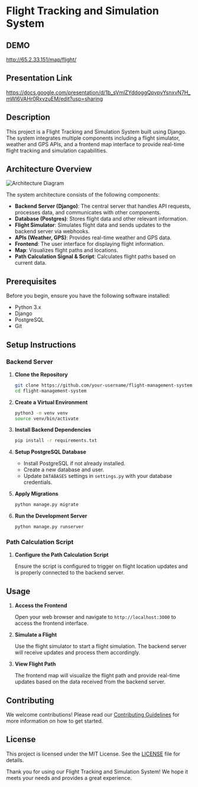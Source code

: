 # Flight Tracking and Simulation System

## DEMO
http://65.2.33.151/map/flight/

## Presentation Link
https://docs.google.com/presentation/d/1b_sVmlZYddoggQpvpvYsnxvN7H_mWl6VAHr0RxvzuEM/edit?usp=sharing

## Description

This project is a Flight Tracking and Simulation System built using Django. The system integrates multiple components including a flight simulator, weather and GPS APIs, and a frontend map interface to provide real-time flight tracking and simulation capabilities.

## Architecture Overview

![Architecture Diagram](https://drive.google.com/file/d/1BHzaZnbEwWG4AisyXphwTjqx39eel2lh/view?usp=sharing)

The system architecture consists of the following components:

- **Backend Server (Django)**: The central server that handles API requests, processes data, and communicates with other components.
- **Database (Postgres)**: Stores flight data and other relevant information.
- **Flight Simulator**: Simulates flight data and sends updates to the backend server via webhooks.
- **APIs (Weather, GPS)**: Provides real-time weather and GPS data.
- **Frontend**: The user interface for displaying flight information.
- **Map**: Visualizes flight paths and locations.
- **Path Calculation Signal & Script**: Calculates flight paths based on current data.

## Prerequisites

Before you begin, ensure you have the following software installed:

- Python 3.x
- Django
- PostgreSQL
- Git

## Setup Instructions

### Backend Server

1. **Clone the Repository**

    ```bash
    git clone https://github.com/your-username/flight-management-system.git
    cd flight-management-system
    ```

2. **Create a Virtual Environment**

    ```bash
    python3 -m venv venv
    source venv/bin/activate
    ```

3. **Install Backend Dependencies**

    ```bash
    pip install -r requirements.txt
    ```

4. **Setup PostgreSQL Database**

    - Install PostgreSQL if not already installed.
    - Create a new database and user.
    - Update `DATABASES` settings in `settings.py` with your database credentials.

5. **Apply Migrations**

    ```bash
    python manage.py migrate
    ```

6. **Run the Development Server**

    ```bash
    python manage.py runserver
    ```


### Path Calculation Script

1. **Configure the Path Calculation Script**

    Ensure the script is configured to trigger on flight location updates and is properly connected to the backend server.

## Usage

1. **Access the Frontend**

    Open your web browser and navigate to `http://localhost:3000` to access the frontend interface.

2. **Simulate a Flight**

    Use the flight simulator to start a flight simulation. The backend server will receive updates and process them accordingly.

3. **View Flight Path**

    The frontend map will visualize the flight path and provide real-time updates based on the data received from the backend server.

## Contributing

We welcome contributions! Please read our [Contributing Guidelines](CONTRIBUTING.md) for more information on how to get started.

## License

This project is licensed under the MIT License. See the [LICENSE](LICENSE) file for details.

Thank you for using our Flight Tracking and Simulation System! We hope it meets your needs and provides a great experience.
